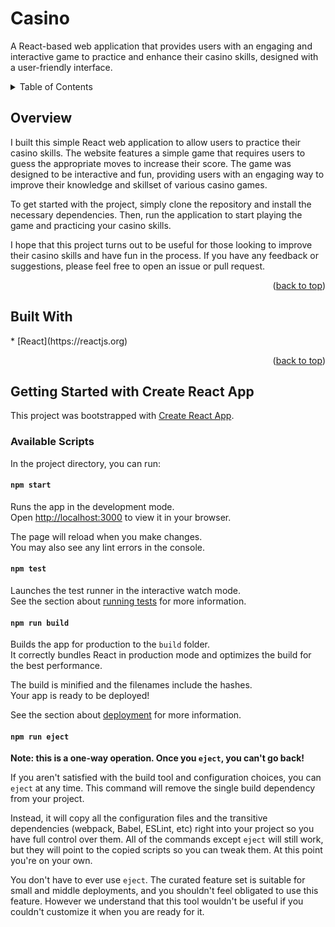 # Casino
A React-based web application that provides users with an engaging and interactive game to practice and enhance their casino skills, designed with a user-friendly interface.

<!-- TABLE OF CONTENTS -->
<div id="top"></div>
<details>
  <summary>Table of Contents</summary>
  <ol>
    <li><a href="#overview">Overview</a></li>
    <li><a href="#buildwith">Built With</a></li>
    <li><a href="#acknowledgments">React App</a></li>
  </ol>
</details>

## Overview
<div id="overview"></div>
I built this simple React web application to allow users to practice their casino skills. The website features a simple game that requires users to guess the appropriate moves to increase their score. The game was designed to be interactive and fun, providing users with an engaging way to improve their knowledge and skillset of various casino games.

To get started with the project, simply clone the repository and install the necessary dependencies. Then, run the application to start playing the game and practicing your casino skills.

I hope that this project turns out to be useful for those looking to improve their casino skills and have fun in the process. If you have any feedback or suggestions, please feel free to open an issue or pull request.

<p align="right">(<a href="#top">back to top</a>)</p>

## Built With
<div id="builtwith"></div>
* [React](https://reactjs.org)

<p align="right">(<a href="#top">back to top</a>)</p>


## Getting Started with Create React App

This project was bootstrapped with [Create React App](https://github.com/facebook/create-react-app).

### Available Scripts

In the project directory, you can run:

#### `npm start`

Runs the app in the development mode.\
Open [http://localhost:3000](http://localhost:3000) to view it in your browser.

The page will reload when you make changes.\
You may also see any lint errors in the console.

#### `npm test`

Launches the test runner in the interactive watch mode.\
See the section about [running tests](https://facebook.github.io/create-react-app/docs/running-tests) for more information.

#### `npm run build`

Builds the app for production to the `build` folder.\
It correctly bundles React in production mode and optimizes the build for the best performance.

The build is minified and the filenames include the hashes.\
Your app is ready to be deployed!

See the section about [deployment](https://facebook.github.io/create-react-app/docs/deployment) for more information.

#### `npm run eject`

**Note: this is a one-way operation. Once you `eject`, you can't go back!**

If you aren't satisfied with the build tool and configuration choices, you can `eject` at any time. This command will remove the single build dependency from your project.

Instead, it will copy all the configuration files and the transitive dependencies (webpack, Babel, ESLint, etc) right into your project so you have full control over them. All of the commands except `eject` will still work, but they will point to the copied scripts so you can tweak them. At this point you're on your own.

You don't have to ever use `eject`. The curated feature set is suitable for small and middle deployments, and you shouldn't feel obligated to use this feature. However we understand that this tool wouldn't be useful if you couldn't customize it when you are ready for it.
